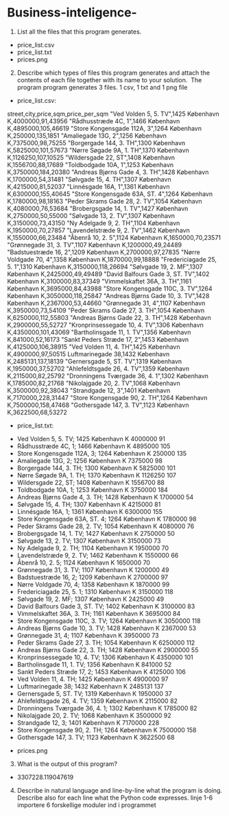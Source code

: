 # Business-inteligence-

1. List all the files that this program generates.
  - price_list.csv
  - price_list.txt
  - prices.png
  
2. Describe which types of files this program generates and attach the contents of each file together with its name to your solution.
  The program program generates 3 files. 1 csv, 1 txt and 1 png file 

  - price_list.csv:

  street,city,price,sqm,price_per_sqm
"Ved Volden 5, 5. TV",1425 København K,4000000,91,43956
"Rådhusstræde 4C, 1",1466 København K,4895000,105,46619
"Store Kongensgade 112A, 3",1264 København K,250000,135,1851
"Amaliegade 13G, 2",1256 København K,7375000,98,75255
"Borgergade 144, 3. TH",1300 København K,5825000,101,57673
"Nørre Søgade 9A, 1. TH",1370 København K,1126250,107,10525
"Wildersgade 22, ST",1408 København K,1556700,88,17689
"Toldbodgade 10A, 1",1253 København K,3750000,184,20380
"Andreas Bjørns Gade 4, 3. TH",1428 København K,1700000,54,31481
"Sølvgade 15, 4. TH",1307 København K,4215000,81,52037
"Linnésgade 16A, 1",1361 København K,6300000,155,40645
"Store Kongensgade 63A, ST. 4",1264 København K,1780000,98,18163
"Peder Skrams Gade 28, 2. TV",1054 København K,4080000,76,53684
"Brobergsgade 14, 1. TV",1427 København K,2750000,50,55000
"Sølvgade 13, 2. TV",1307 København K,3150000,73,43150
"Ny Adelgade 9, 2. TH",1104 København K,1950000,70,27857
"Lavendelstræde 9, 2. TV",1462 København K,1550000,66,23484
"Åbenrå 10, 2. 5",1124 København K,1650000,70,23571
"Grønnegade 31, 3. TV",1107 København K,1200000,49,24489
"Badstuestræde 16, 2",1209 København K,2700000,97,27835
"Nørre Voldgade 70, 4",1358 København K,1870000,99,18888
"Fredericiagade 25, 5. 1",1310 København K,3150000,118,26694
"Sølvgade 19, 2. MF",1307 København K,2425000,49,49489
"David Balfours Gade 3, ST. TV",1402 København K,3100000,83,37349
"Vimmelskaftet 36A, 3. TH",1161 København K,3695000,84,43988
"Store Kongensgade 110C, 3. TV",1264 København K,3050000,118,25847
"Andreas Bjørns Gade 10, 3. TV",1428 København K,2367000,53,44660
"Grønnegade 31, 4",1107 København K,3950000,73,54109
"Peder Skrams Gade 27, 3. TH",1054 København K,6250000,112,55803
"Andreas Bjørns Gade 22, 3. TH",1428 København K,2900000,55,52727
"Kronprinsessegade 10, 4. TV",1306 København K,4350000,101,43069
"Bartholinsgade 11, 1. TV",1356 København K,841000,52,16173
"Sankt Peders Stræde 17, 2",1453 København K,4125000,106,38915
"Ved Volden 11, 4. TH",1425 København K,4900000,97,50515
Luftmarinegade 38,1432 København K,2485131,137,18139
"Gernersgade 5, ST. TV",1319 København K,1950000,37,52702
"Ahlefeldtsgade 26, 4. TV",1359 København K,2115000,82,25792
"Dronningens Tværgade 36, 4. 1",1302 København K,1785000,82,21768
"Nikolajgade 20, 2. TV",1068 København K,3500000,92,38043
"Strandgade 12, 3",1401 København K,7170000,228,31447
"Store Kongensgade 90, 2. TH",1264 København K,7500000,158,47468
"Gothersgade 147, 3. TV",1123 København K,3622500,68,53272


  - price_list.txt:

  * Ved Volden 5, 5. TV; 1425 København K	4000000	91
  * Rådhusstræde 4C, 1; 1466 København K	4895000	105
  * Store Kongensgade 112A, 3; 1264 København K	250000	135
  * Amaliegade 13G, 2; 1256 København K	7375000	98
  * Borgergade 144, 3. TH; 1300 København K	5825000	101
  * Nørre Søgade 9A, 1. TH; 1370 København K	1126250	107
  * Wildersgade 22, ST; 1408 København K	1556700	88
  * Toldbodgade 10A, 1; 1253 København K	3750000	184
  * Andreas Bjørns Gade 4, 3. TH; 1428 København K	1700000	54
  * Sølvgade 15, 4. TH; 1307 København K	4215000	81
  * Linnésgade 16A, 1; 1361 København K	6300000	155
  * Store Kongensgade 63A, ST. 4; 1264 København K	1780000	98
  * Peder Skrams Gade 28, 2. TV; 1054 København K	4080000	76
  * Brobergsgade 14, 1. TV; 1427 København K	2750000	50
  * Sølvgade 13, 2. TV; 1307 København K	3150000	73
  * Ny Adelgade 9, 2. TH; 1104 København K	1950000	70
  * Lavendelstræde 9, 2. TV; 1462 København K	1550000	66
  * Åbenrå 10, 2. 5; 1124 København K	1650000	70
  * Grønnegade 31, 3. TV; 1107 København K	1200000	49
  * Badstuestræde 16, 2; 1209 København K	2700000	97
  * Nørre Voldgade 70, 4; 1358 København K	1870000	99
  * Fredericiagade 25, 5. 1; 1310 København K	3150000	118
  * Sølvgade 19, 2. MF; 1307 København K	2425000	49
  * David Balfours Gade 3, ST. TV; 1402 København K	3100000	83
  * Vimmelskaftet 36A, 3. TH; 1161 København K	3695000	84
  * Store Kongensgade 110C, 3. TV; 1264 København K	3050000	118
  * Andreas Bjørns Gade 10, 3. TV; 1428 København K	2367000	53
  * Grønnegade 31, 4; 1107 København K	3950000	73
  * Peder Skrams Gade 27, 3. TH; 1054 København K	6250000	112
  * Andreas Bjørns Gade 22, 3. TH; 1428 København K	2900000	55
  * Kronprinsessegade 10, 4. TV; 1306 København K	4350000	101
  * Bartholinsgade 11, 1. TV; 1356 København K	841000	52
  * Sankt Peders Stræde 17, 2; 1453 København K	4125000	106
  * Ved Volden 11, 4. TH; 1425 København K	4900000	97
  * Luftmarinegade 38; 1432 København K	2485131	137
  * Gernersgade 5, ST. TV; 1319 København K	1950000	37
  * Ahlefeldtsgade 26, 4. TV; 1359 København K	2115000	82
  * Dronningens Tværgade 36, 4. 1; 1302 København K	1785000	82
  * Nikolajgade 20, 2. TV; 1068 København K	3500000	92
  * Strandgade 12, 3; 1401 København K	7170000	228
  * Store Kongensgade 90, 2. TH; 1264 København K	7500000	158
  * Gothersgade 147, 3. TV; 1123 København K	3622500	68
  
  - prices.png
  

3. What is the output of this program?
  - 3307228.119047619
4. Describe in natural language and line-by-line what the program is doing. Describe also for each line what the Python code expresses.
  linje 1-6 importere 6 forskellige moduler ind i programmet
  
